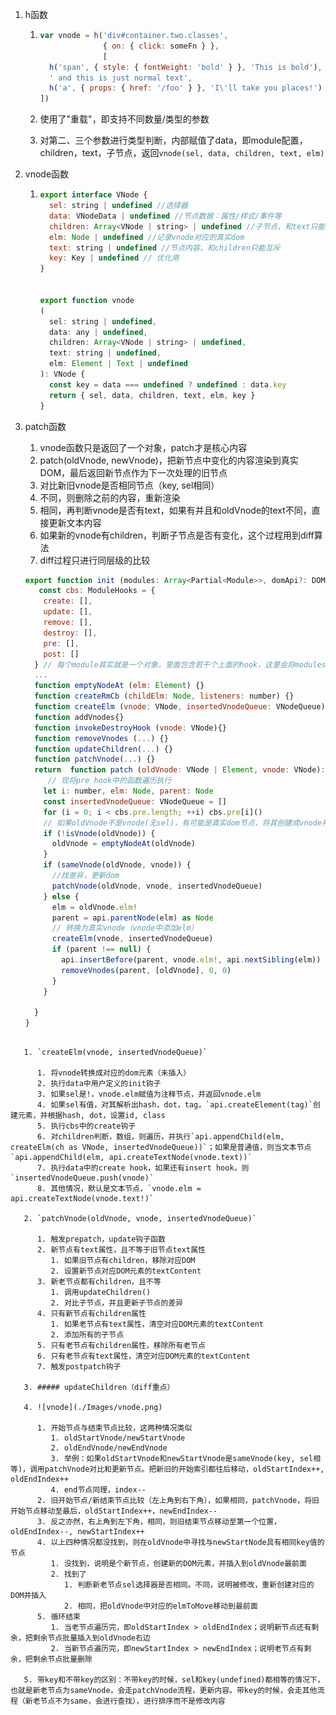 1. h函数

   1. ```js
      var vnode = h('div#container.two.classes', 
                    { on: { click: someFn } }, 
                    [
        h('span', { style: { fontWeight: 'bold' } }, 'This is bold'),
        ' and this is just normal text',
        h('a', { props: { href: '/foo' } }, 'I\'ll take you places!')
      ])
      ```

   2. 使用了"重载"，即支持不同数量/类型的参数

   3. 对第二、三个参数进行类型判断，内部赋值了data，即module配置，children，text，子节点，返回`vnode(sel, data, children, text, elm)`

2. vnode函数

   1. ```js
      export interface VNode {
        sel: string | undefined //选择器
        data: VNodeData | undefined //节点数据：属性/样式/事件等
        children: Array<VNode | string> | undefined //子节点，和text只能互斥
        elm: Node | undefined //记录vnode对应的真实dom
        text: string | undefined //节点内容，和children只能互斥
        key: Key | undefined // 优化用
      }
      
      
      export function vnode 
      (
      	sel: string | undefined,
        data: any | undefined,
        children: Array<VNode | string> | undefined, 
        text: string | undefined, 
        elm: Element | Text | undefined 
      ): VNode {
        const key = data === undefined ? undefined : data.key
        return { sel, data, children, text, elm, key }
      }
      
      ```

3. patch函数

   1. vnode函数只是返回了一个对象，patch才是核心内容
   2. patch(oldVnode, newVnode)，把新节点中变化的内容渲染到真实DOM，最后返回新节点作为下一次处理的旧节点
   3. 对比新旧vnode是否相同节点（key, sel相同）
   4. 不同，则删除之前的内容，重新渲染
   5. 相同，再判断vnode是否有text，如果有并且和oldVnode的text不同，直接更新文本内容
   6. 如果新的vnode有children，判断子节点是否有变化，这个过程用到diff算法
   7. diff过程只进行同层级的比较

   ```js
   export function init (modules: Array<Partial<Module>>, domApi?: DOMAPI) {
      const cbs: ModuleHooks = {
       create: [],
       update: [],
       remove: [],
       destroy: [],
       pre: [],
       post: []
     } // 每个module其实就是一个对象，里面包含若干个上面的hook，这里会将modules遍历，将每个里面各个hook，push到cbs对应hook的数组中
     ...
     function emptyNodeAt (elm: Element) {}
     function createRmCb (childElm: Node, listeners: number) {}
     function createElm (vnode: VNode, insertedVnodeQueue: VNodeQueue): Node {}
     function addVnodes{}
     function invokeDestroyHook (vnode: VNode){}
     function removeVnodes (...) {}
     function updateChildren(...) {}
     function patchVnode(...) {}
     return  function patch (oldVnode: VNode | Element, vnode: VNode): VNode {
      	// 现将pre hook中的函数遍历执行
       let i: number, elm: Node, parent: Node
       const insertedVnodeQueue: VNodeQueue = []
       for (i = 0; i < cbs.pre.length; ++i) cbs.pre[i]()
       // 如果oldVnode不是vnode(无sel)，有可能是真实dom节点，将其创建成vnode并设置elm
       if (!isVnode(oldVnode)) {
         oldVnode = emptyNodeAt(oldVnode)
       }
       if (sameVnode(oldVnode, vnode)) {
         //找差异，更新dom
         patchVnode(oldVnode, vnode, insertedVnodeQueue)
       } else {
         elm = oldVnode.elm!
         parent = api.parentNode(elm) as Node
         // 转换为真实vnode（vnode中添加elm）
         createElm(vnode, insertedVnodeQueue)
         if (parent !== null) {
           api.insertBefore(parent, vnode.elm!, api.nextSibling(elm))
           removeVnodes(parent, [oldVnode], 0, 0)
         }
       }
   
     }
   }
```
   
   1. `createElm(vnode, insertedVnodeQueue)`
   
      1. 将vnode转换成对应的dom元素（未插入）
      2. 执行data中用户定义的init钩子
      3. 如果sel是!，vnode.elm赋值为注释节点，并返回vnode.elm
      4. 如果sel有值，对其解析出hash，dot，tag，`api.createElement(tag)`创建元素，并根据hash, dot，设置id, class
      5. 执行cbs中的create钩子
      6. 对children判断，数组，则遍历，并执行`api.appendChild(elm, createElm(ch as VNode, insertedVnodeQueue))`；如果是普通值，则当文本节点`api.appendChild(elm, api.createTextNode(vnode.text))`
      7. 执行data中的create hook，如果还有insert hook，则`insertedVnodeQueue.push(vnode)`
      8. 其他情况，默认是文本节点，`vnode.elm = api.createTextNode(vnode.text!)`
   
   2. `patchVnode(oldVnode, vnode, insertedVnodeQueue)`
   
      1. 触发prepatch，update钩子函数
      2. 新节点有text属性，且不等于旧节点text属性
         1. 如果旧节点有children，移除对应DOM
         2. 设置新节点对应DOM元素的textContent
      3. 新老节点都有children，且不等
         1. 调用updateChildren()
         2. 对比子节点，并且更新子节点的差异
      4. 只有新节点有children属性
         1. 如果老节点有text属性，清空对应DOM元素的textContent
         2. 添加所有的子节点
      5. 只有老节点有children属性，移除所有老节点
      6. 只有老节点有text属性，清空对应DOM元素的textContent
      7. 触发postpatch钩子
   
   3. ##### updateChildren（diff重点）
   
   4. ![vnode](./Images/vnode.png)
   
      1. 开始节点与结束节点比较，这两种情况类似
         1. oldStartVnode/newStartVnode
         2. oldEndVnode/newEndVnode
         3. 举例：如果oldStartVnode和newStartVnode是sameVnode(key, sel相等)，调用patchVnode对比和更新节点。把新旧的开始索引都往后移动，oldStartIndex++, oldEndIndex++
         4. end节点同理，index--
      2. 旧开始节点/新结束节点比较（左上角到右下角），如果相同，patchVnode，将旧开始节点移动至最后，oldStartIndex++，newEndIndex--
      3. 反之亦然，右上角到左下角，相同，则旧结束节点移动至第一个位置，oldEndIndex--, newStartIndex++
      4. 以上四种情况都没找到，则在oldVnode中寻找与newStartNode具有相同key值的节点
         1. 没找到，说明是个新节点，创建新的DOM元素，并插入到oldVnode最前面
         2. 找到了
            1. 判断新老节点sel选择器是否相同。不同，说明被修改，重新创建对应的DOM并插入
            2. 相同，把oldVnode中对应的elmToMove移动到最前面
      5. 循环结束
         1. 当老节点遍历完，即oldStartIndex > oldEndIndex；说明新节点还有剩余，把剩余节点批量插入到oldVnode右边
         2. 当新节点遍历完，即newStartIndex > newEndIndex；说明老节点有剩余，把剩余节点批量删除
   
   5. 带key和不带key的区别：不带key的时候，sel和key(undefined)都相等的情况下，也就是新老节点为sameVnode，会走patchVnode流程，更新内容。带key的时候，会走其他流程（新老节点不为same，会进行查找），进行排序而不是修改内容

